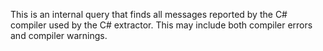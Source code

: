 This is an internal query that finds all messages reported by the C\# compiler used by the C\# extractor. This may include both compiler errors and compiler warnings.

